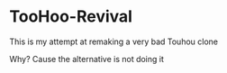 # TooHoo-Revival

This is my attempt at remaking a very bad Touhou clone

Why? Cause the alternative is not doing it
